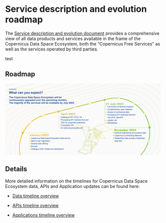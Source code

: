 # Service description and evolution roadmap  


The [Service description and evolution document](/_docs/CDSE-SDE-TSY_Service%20Description%20and%20Evolution.pdf ':ignore') provides a comprehensive view of all data products and services available in the frame of the Copernicus Data Space Ecosystem, both the “Copernicus Free Services” as well as the services operated by third parties. 

test

## Roadmap
<!-- |Timeline| Jan-23 | Apr-23 | Jul-23| Nov-23 
|---|---|---|---|----|
|1. | New Data Access portal  | Catalogue API: STAC, S3  | Full archive of Sentinel missions | Sentinel engineering and auxiliary data|
|2. |Start of user registration| Processing API: Sentinel Hub and OGC for supported collections  | Complementary open datasets | Copernicus Contributing Missions |
|3.| Initial Sentinel data offering| Traceability API | Access to commercial data| Streamlined data access of federated data sets  |
|4. |Browser| On-demand production API  | Processing API: extended Sentinel Hub APIs, OpenEO  |   |
| 5.|Catalogue APIs: OData and OpenSearch |   | Jupyter Lab    |      |
|6.|  |  | Marketplace | -->
![Roadmap Summary](/_images/RoadmapSummary.png)

## Details

More detailed information on the timelines for Copernicus Data Space Ecosystem data, APIs and Application updates can be found here:

* [Data timeline overview](/Roadmap/DataTable.html)

* [APIs timeline overview](/Roadmap/APITable.html)

* [Applications timeline overview](/Roadmap/AppTable.html)


